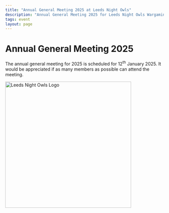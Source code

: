 ```yaml
---
title: "Annual General Meeting 2025 at Leeds Night Owls"
description: "Annual General Meeting 2025 for Leeds Night Owls Wargaming Club"
tags: event
layout: page
---
```

# Annual General Meeting 2025

The annual general meeting for 2025 is scheduled for 12<sup>th</sup> January 2025. It would be appreciated if as many members as possible can attend the meeting.

<img src="/img/leeds-night-owls-logo.jpg" class="img-thumbnail rounded mx-auto d-block" width="400" height="auto" alt="Leeds Night Owls Logo">
